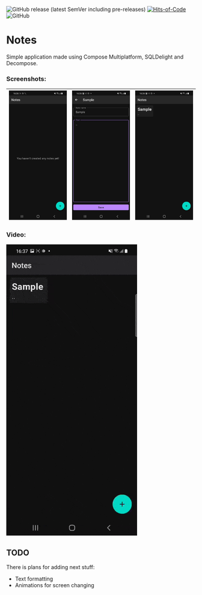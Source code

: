 ![GitHub release (latest SemVer including pre-releases)](https://img.shields.io/github/v/release/y9neon/notes?include_prereleases) [![Hits-of-Code](https://hitsofcode.com/github/y9neon/notes)](https://hitsofcode.com/github/y9neon/notes/view)  ![GitHub](https://img.shields.io/github/license/y9neon/notes)

# Notes

Simple application made using Compose Multiplatform, SQLDelight and Decompose.

### Screenshots:

| ![ main-without-items](assets/images/main_no_items.jpg) | ![ editor](assets/images/editor.jpg) | ![ main_one_item](assets/images/main_oneitem.jpg) |
|----------------------------------------------------------|--------------------------------------|---------------------------------------------------|

### Video:

![preview](assets/videos/preview.gif)

## TODO

There is plans for adding next stuff:

- Text formatting
- Animations for screen changing